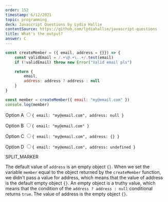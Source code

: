 ```yaml
---
order: 152
timestamp: 6/12/2021
topic: programming
deck: Javascript Questions by Lydia Hallie
contentSource: https://github.com/lydiahallie/javascript-questions
title: What's the output?
answer: C
---
```


  

```javascript
const createMember = ({ email, address = {}}) => {
	const validEmail = /.+\@.+\..+/.test(email)
	if (!validEmail) throw new Error("Valid email pls")

	return {
		email,
		address: address ? address : null
	}
}

const member = createMember({ email: "my@email.com" })
console.log(member)
```


<label for="option-A">Option A</label>
<input type="radio" name="answer-option" id="option-A" value="A">`{ email: "my@email.com", address: null }`</input>
    

<label for="option-B">Option B</label>
<input type="radio" name="answer-option" id="option-B" value="B">`{ email: "my@email.com" }`</input>
    

<label for="option-C">Option C</label>
<input type="radio" name="answer-option" id="option-C" value="C">`{ email: "my@email.com", address: {} }`</input>
    

<label for="option-D">Option D</label>
<input type="radio" name="answer-option" id="option-D" value="D">`{ email: "my@email.com", address: undefined }`</input>
    




SPLIT_MARKER

The default value of `address` is an empty object `{}`. When we set the variable `member` equal to the object returned by the `createMember` function, we didn't pass a value for address, which means that the value of address is the default empty object `{}`. An empty object is a truthy value, which means that the condition of the `address ? address : null` conditional returns `true`. The value of address is the empty object `{}`.



